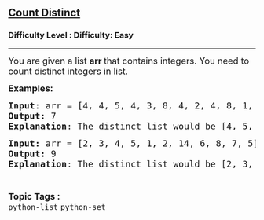 <h2><a href="https://www.geeksforgeeks.org/problems/count-distinct/1?page=2&difficulty=Basic,Easy&status=unsolved&sortBy=accuracy">Count Distinct</a></h2><h3>Difficulty Level : Difficulty: Easy</h3><hr><div class="problems_problem_content__Xm_eO"><p><span style="font-size: 18px;">You are given a list <strong>arr </strong>that contains integers. You need to count distinct integers in list. </span></p>
<p><span style="font-size: 18px;"><strong>Examples:</strong></span> <span style="font-size: 18px;"><strong> </strong></span></p>
<pre><span style="font-size: 18px;"><strong>Input</strong>: arr = [4, 4, 5, 4, 3, 8, 4, 2, 4, 8, 1, 7]
<strong>Output:</strong> 7
<strong>Explanation</strong>: The distinct list would be [4, 5, 3, 8, 2, 1, 7]. The length is 7.</span></pre>
<pre><span style="font-size: 18px;"><strong>Input: </strong>arr = [2, 3, 4, 5, 1, 2, 14, 6, 8, 7, 5]
<strong>Output: </strong>9
<strong>Explanation</strong>: The distinct list would be [2, 3, 4, 5, 1, 14, 6, 8, 7]. The length is 9.</span></pre></div><br><p><span style=font-size:18px><strong>Topic Tags : </strong><br><code>python-list</code>&nbsp;<code>python-set</code>&nbsp;